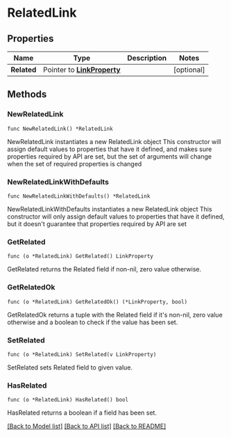 # RelatedLink

## Properties

Name | Type | Description | Notes
------------ | ------------- | ------------- | -------------
**Related** | Pointer to [**LinkProperty**](LinkProperty.md) |  | [optional] 

## Methods

### NewRelatedLink

`func NewRelatedLink() *RelatedLink`

NewRelatedLink instantiates a new RelatedLink object
This constructor will assign default values to properties that have it defined,
and makes sure properties required by API are set, but the set of arguments
will change when the set of required properties is changed

### NewRelatedLinkWithDefaults

`func NewRelatedLinkWithDefaults() *RelatedLink`

NewRelatedLinkWithDefaults instantiates a new RelatedLink object
This constructor will only assign default values to properties that have it defined,
but it doesn't guarantee that properties required by API are set

### GetRelated

`func (o *RelatedLink) GetRelated() LinkProperty`

GetRelated returns the Related field if non-nil, zero value otherwise.

### GetRelatedOk

`func (o *RelatedLink) GetRelatedOk() (*LinkProperty, bool)`

GetRelatedOk returns a tuple with the Related field if it's non-nil, zero value otherwise
and a boolean to check if the value has been set.

### SetRelated

`func (o *RelatedLink) SetRelated(v LinkProperty)`

SetRelated sets Related field to given value.

### HasRelated

`func (o *RelatedLink) HasRelated() bool`

HasRelated returns a boolean if a field has been set.


[[Back to Model list]](../README.md#documentation-for-models) [[Back to API list]](../README.md#documentation-for-api-endpoints) [[Back to README]](../README.md)


